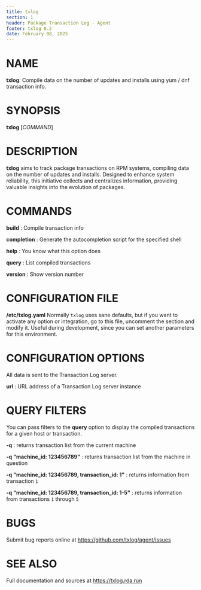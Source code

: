 ```yaml
---
title: txlog
section: 1
header: Package Transaction Log - Agent
footer: txlog 0.2
date: February 08, 2025
---
```


# NAME

**txlog**: Compile data on the number of updates and installs using
yum / dnf transaction info.

# SYNOPSIS

**txlog** [*COMMAND*]

# DESCRIPTION

**txlog** aims to track package transactions on RPM systems, compiling data on the
number of updates and installs. Designed to enhance system reliability, this
initiative collects and centralizes information, providing valuable insights
into the evolution of packages.

# COMMANDS

**build**
: Compile transaction info

**completion**
: Generate the autocompletion script for the specified shell

**help**
: You know what this option does

**query**
: List compiled transactions

**version**
: Show version number

# CONFIGURATION FILE

**/etc/txlog.yaml**
Normally `txlog` uses sane defaults, but if you want to activate any option or
integration, go to this file, uncomment the section and modify it. Useful during
development, since you can set another parameters for this environment.

# CONFIGURATION OPTIONS

All data is sent to the Transaction Log server.

**url**
: URL address of a Transaction Log server instance

# QUERY FILTERS

You can pass filters to the **query** option to display the compiled
transactions for a given host or transaction.

**-q**
: returns transaction list from the current machine

**-q "machine_id: 123456789"**
: returns transaction list from the machine in question

**-q "machine_id: 123456789, transaction_id: 1"**
: returns information from transaction `1`

**-q "machine_id: 123456789, transaction_id: 1-5"**
: returns information from transactions `1` through `5`

# BUGS

Submit bug reports online at
<https://github.com/txlog/agent/issues>

# SEE ALSO

Full documentation and sources at
<https://txlog.rda.run>
